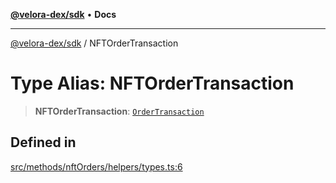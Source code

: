 [**@velora-dex/sdk**](../README.md) • **Docs**

***

[@velora-dex/sdk](../globals.md) / NFTOrderTransaction

# Type Alias: NFTOrderTransaction

> **NFTOrderTransaction**: [`OrderTransaction`](../-internal-/type-aliases/OrderTransaction.md)

## Defined in

[src/methods/nftOrders/helpers/types.ts:6](https://github.com/VeloraDEX/sdk/blob/feat/extend_delta_orders_filtering/src/methods/nftOrders/helpers/types.ts#L6)
